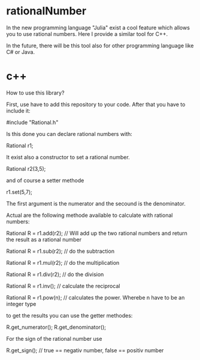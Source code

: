 # rationalNumber

In the new programming language "Julia" exist a cool feature which allows you to use rational numbers. Here I provide a similar tool for C++. 


In the future, there will be this tool also for other programming language like C# or Java.

# c++

How to use this library?

First, use have to add this repository to your code. After that you have to include it:

#include "Rational.h"

Is this done you can declare rational numbers with:

  Rational r1;  

It exist also a constructor to set a rational number. 

  Rational r2(3,5);
  
and of course a setter methode

  r1.set(5,7);
  
The first argument is the numerator and the secound is the denominator.

Actual are the following methode available to calculate with rational numbers:

Rational R = r1.add(r2);     // Will add up the two rational numbers and return the result as a rational number

Rational R = r1.sub(r2);     // do the subtraction

Rational R = r1.mul(r2);     // do the multiplication

Rational R = r1.div(r2);     // do the division

Rational R = r1.inv();       // calculate the reciprocal

Rational R = r1.pow(n);      // calculates the power. Wherebe n have to be an integer type

to get the results you can use the getter methodes:

R.get_numerator();
R.get_denominator();

For the sign of the rational number use 

R.get_sign();  // true == negativ number, false == positiv number

